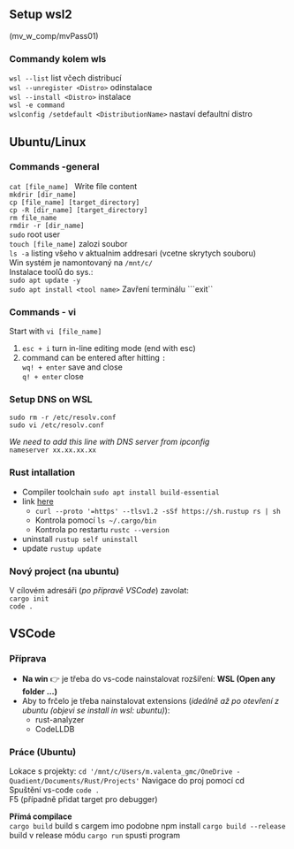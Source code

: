 ## Setup wsl2
(mv_w_comp/mvPass01)

### Commandy kolem wls
``wsl --list`` list včech distribucí  
``wsl --unregister <Distro>`` odinstalace  
``wsl --install <Distro>`` instalace  
``wsl -e command``  
``wslconfig /setdefault <DistributionName>`` nastaví defaultní distro   

## Ubuntu/Linux 

### Commands -general
``cat [file_name] `` Write file content  
``mkdrir [dir_name]``  
``cp [file_name] [target_directory]``  
``cp -R [dir_name] [target_directory]``  
``rm file_name``  
``rmdir -r [dir_name]``  
``sudo`` root user  
``touch [file_name]`` zalozi soubor  
``ls -a`` listing všeho v aktualnim addresari (vcetne skrytych souboru)  
Win systém je namontovaný na ``/mnt/c/``  
Instalace toolů do sys.:  
``sudo apt update -y``  
``sudo apt install <tool name>``
Zavření terminálu ```exit``

### Commands - vi  
Start with ``vi [file_name]`` 
1. ``esc + i`` turn in-line editing mode (end with esc)
2. command can be entered after hitting ``:``  
``wq! + enter`` save and close   
``q! + enter`` close  

### Setup DNS on WSL 

```
sudo rm -r /etc/resolv.conf
sudo vi /etc/resolv.conf
```

_We need to add this line with DNS server from ipconfig_  
``nameserver xx.xx.xx.xx``
 
### Rust intallation
- Compiler toolchain ``sudo apt install build-essential``
- link [here](https://www.rust-lang.org/tools/install)
  - ``curl --proto '=https' --tlsv1.2 -sSf https://sh.rustup rs | sh``
   - Kontrola pomocí ``ls ~/.cargo/bin``
   - Kontrola po restartu ``rustc --version``
- uninstall ``rustup self uninstall``
- update ``rustup update``

### Nový project (na ubuntu)
V cílovém adresáři (_po přípravě VSCode_) zavolat:    
``cargo init``  
``code .``

## VSCode

### Příprava
- __Na win__ 👉 je třeba do vs-code nainstalovat rozšíření: __WSL (Open any folder ...)__ 
- Aby to frčelo je třeba nainstalovat extensions (_ideálně až po otevření z ubuntu (objevi se install in wsl: ubuntu)_): 
  - rust-analyzer
  - CodeLLDB

### Práce (Ubuntu)
Lokace s projekty: ``cd '/mnt/c/Users/m.valenta_gmc/OneDrive - Quadient/Documents/Rust/Projects'``
Navigace do proj pomocí cd   
Spuštění vs-code ``code .``  
F5 (případně přidat target pro debugger)


__Přímá compilace__    
``cargo build`` build s cargem imo podobne npm install 
``cargo build --release`` build v release módu
``cargo run`` spusti program







